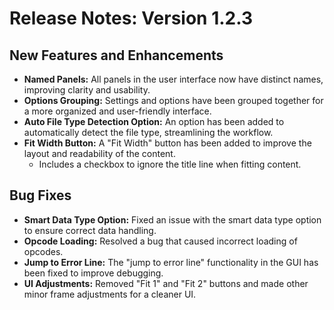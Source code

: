 # Release Notes: Version 1.2.3

## New Features and Enhancements
*   **Named Panels:** All panels in the user interface now have distinct names, improving clarity and usability.
*   **Options Grouping:** Settings and options have been grouped together for a more organized and user-friendly interface.
*   **Auto File Type Detection Option:** An option has been added to automatically detect the file type, streamlining the workflow.
*   **Fit Width Button:** A "Fit Width" button has been added to improve the layout and readability of the content.
    *   Includes a checkbox to ignore the title line when fitting content.

## Bug Fixes
*   **Smart Data Type Option:** Fixed an issue with the smart data type option to ensure correct data handling.
*   **Opcode Loading:** Resolved a bug that caused incorrect loading of opcodes.
*   **Jump to Error Line:** The "jump to error line" functionality in the GUI has been fixed to improve debugging.
*   **UI Adjustments:** Removed "Fit 1" and "Fit 2" buttons and made other minor frame adjustments for a cleaner UI.
